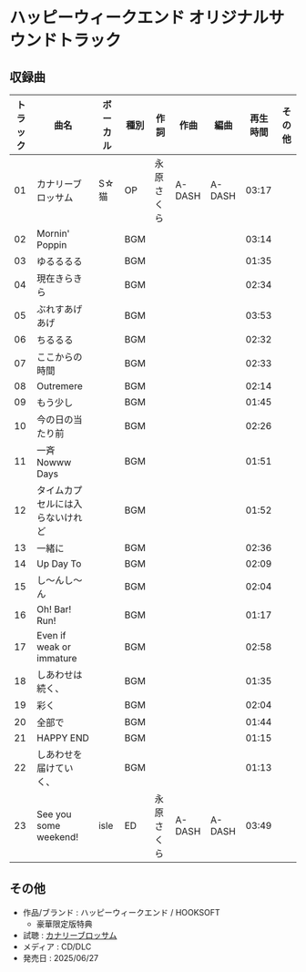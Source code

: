 # ハッピーウィークエンド オリジナルサウンドトラック

## 収録曲

| トラック | 曲名 | ボーカル | 種別 | 作詞 | 作曲 | 編曲 | 再生時間 | その他 |
|---|---|---|---|---|---|---|---|---|
| 01 | カナリーブロッサム | S☆猫 | OP | 永原さくら | A-DASH | A-DASH | 03:17 |  |
| 02 | Mornin' Poppin |  | BGM |  |  |  | 03:14 |  |
| 03 | ゆるるるる |  | BGM |  |  |  | 01:35 |  |
| 04 | 現在きらきら |  | BGM |  |  |  | 02:34 |  |
| 05 | ぶれすあげあげ |  | BGM |  |  |  | 03:53 |  |
| 06 | ちるるる |  | BGM |  |  |  | 02:32 |  |
| 07 | ここからの時間 |  | BGM |  |  |  | 02:33 |  |
| 08 | Outremere |  | BGM |  |  |  | 02:14 |  |
| 09 | もう少し |  | BGM |  |  |  | 01:45 |  |
| 10 | 今の日の当たり前 |  | BGM |  |  |  | 02:26 |  |
| 11 | 一斉 Nowww Days |  | BGM |  |  |  | 01:51 |  |
| 12 | タイムカプセルには入らないけれど |  | BGM |  |  |  | 01:52 |  |
| 13 | 一緒に |  | BGM |  |  |  | 02:36 |  |
| 14 | Up Day To |  | BGM |  |  |  | 02:09 |  |
| 15 | し～んし～ん |  | BGM |  |  |  | 02:04 |  |
| 16 | Oh! Bar! Run! |  | BGM |  |  |  | 01:17 |  |
| 17 | Even if weak or immature |  | BGM |  |  |  | 02:58 |  |
| 18 | しあわせは続く、 |  | BGM |  |  |  | 01:35 |  |
| 19 | 彩く |  | BGM |  |  |  | 02:04 |  |
| 20 | 全部で |  | BGM |  |  |  | 01:44 |  |
| 21 | HAPPY END |  | BGM |  |  |  | 01:15 |  |
| 22 | しあわせを届けていく、 |  | BGM |  |  |  | 01:13 |  |
| 23 | See you some weekend! | isle | ED | 永原さくら | A-DASH | A-DASH | 03:49 |  |

## その他

- 作品/ブランド : ハッピーウィークエンド / HOOKSOFT
    - 豪華限定版特典
- 試聴 : [カナリーブロッサム](https://www.youtube.com/watch?v=10Kjn0615Q4)
- メディア : CD/DLC
- 発売日 : 2025/06/27
